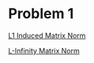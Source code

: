 # Problem 1
[L1 Induced Matrix Norm](https://tannerwheeler.github.io/math4610/softwareManual/hw5/indM1norm)

[L-Infinity Matrix Norm](https://tannerwheeler.github.io/math4610/softwareManual/hw5/indMinfnorm)
